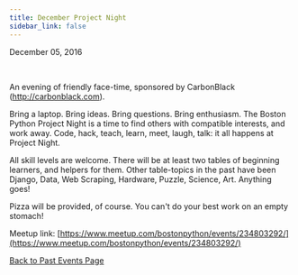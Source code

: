 ```yaml
---
title: December Project Night
sidebar_link: false
---
```


December 05, 2016


   

An evening of friendly face-time, sponsored by CarbonBlack (http://carbonblack.com).

Bring a laptop. Bring ideas. Bring questions. Bring enthusiasm. The Boston Python Project Night is a time to find others with compatible interests, and work away. Code, hack, teach, learn, meet, laugh, talk: it all happens at Project Night.

All skill levels are welcome. There will be at least two tables of beginning learners, and helpers for them. Other table-topics in the past have been Django, Data, Web Scraping, Hardware, Puzzle, Science, Art. Anything goes!

Pizza will be provided, of course. You can't do your best work on an empty stomach!


Meetup link: [https://www.meetup.com/bostonpython/events/234803292/](https://www.meetup.com/bostonpython/events/234803292/)

[Back to Past Events Page](index.md)